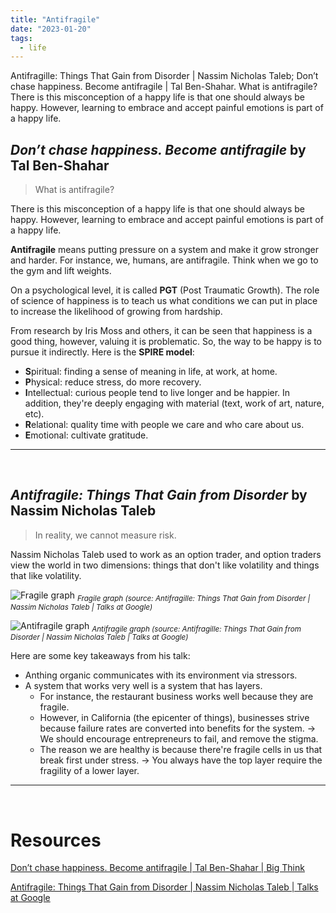 ```yaml
---
title: "Antifragile"
date: "2023-01-20"
tags:
  - life
---
```


Antifragille: Things That Gain from Disorder | Nassim Nicholas Taleb; Don’t chase happiness. Become antifragile | Tal Ben-Shahar. What is antifragile? There is this misconception of a happy life is that one should always be happy. However, learning to embrace and accept painful emotions is part of a happy life.

<!-- excerpt -->

## _Don’t chase happiness. Become antifragile_ by Tal Ben-Shahar

> What is antifragile?

There is this misconception of a happy life is that one should always be happy. However, learning to embrace and accept painful emotions is part of a happy life.

**Antifragile** means putting pressure on a system and make it grow stronger and harder. For instance, we, humans, are antifragile. Think when we go to the gym and lift weights.

On a psychological level, it is called **PGT** (Post Traumatic Growth). The role of science of happiness is to teach us what conditions we can put in place to increase the likelihood of growing from hardship.

From research by Iris Moss and others, it can be seen that happiness is a good thing, however, valuing it is problematic. So, the way to be happy is to pursue it indirectly. Here is the **SPIRE model**:

- **S**piritual: finding a sense of meaning in life, at work, at home.
- **P**hysical: reduce stress, do more recovery.
- **I**ntellectual: curious people tend to live longer and be happier. In addition, they're deeply engaging with material (text, work of art, nature, etc).
- **R**elational: quality time with people we care and who care about us.
- **E**motional: cultivate gratitude.

<hr/>
<br/>

## _Antifragile: Things That Gain from Disorder_ by Nassim Nicholas Taleb

> In reality, we cannot measure risk.

Nassim Nicholas Taleb used to work as an option trader, and option traders view the world in two dimensions: things that don't like volatility and things that like volatility.

![Fragile graph](/images/blog/antifragile/fragile.png)
<sub>_Fragile graph (source: Antifragille: Things That Gain from Disorder | Nassim Nicholas Taleb | Talks at Google)_</sub>

![Antifragile graph](/images/blog/antifragile/antifragile.png)
<sub>_Antifragile graph (source: Antifragille: Things That Gain from Disorder | Nassim Nicholas Taleb | Talks at Google)_</sub>

Here are some key takeaways from his talk:

- Anthing organic communicates with its environment via stressors.
- A system that works very well is a system that has layers.
  - For instance, the restaurant business works well because they are fragile.
  - However, in California (the epicenter of things), businesses strive because failure rates are converted into benefits for the system. &rarr; We should encourage entrepreneurs to fail, and remove the stigma.
  - The reason we are healthy is because there're fragile cells in us that break first under stress. &rarr; You always have the top layer require the fragility of a lower layer.

<hr/>
<br/>

# Resources

[Don’t chase happiness. Become antifragile | Tal Ben-Shahar | Big Think](https://youtu.be/e-or_D-qNqM)

[Antifragile: Things That Gain from Disorder | Nassim Nicholas Taleb | Talks at Google](https://youtu.be/S3REdLZ8Xis)
